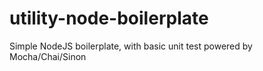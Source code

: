 # utility-node-boilerplate
Simple NodeJS boilerplate, with basic unit test powered by Mocha/Chai/Sinon
